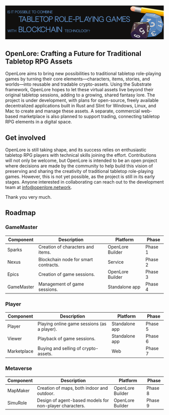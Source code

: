 ![OpenLore Banner](../images/banner.png)

## OpenLore: Crafting a Future for Traditional Tabletop RPG Assets

OpenLore aims to bring new possibilities to traditional tabletop role-playing games by turning their core elements—characters, items, stories, and worlds—into reusable and tradable crypto-assets. Using the Substrate framework, OpenLore hopes to let these virtual assets live beyond their original tabletop sessions, adding to a growing, shared fantasy lore. The project is under development, with plans for open-source, freely available decentralized applications built in Rust and Slint for Windows, Linux, and Mac to create and manage these assets. A separate, commercial web-based marketplace is also planned to support trading, connecting tabletop RPG elements in a digital space.

## Get involved

OpenLore is still taking shape, and its success relies on enthusiastic tabletop RPG players with technical skills joining the effort. Contributions will not only be welcome, but OpenLore is intended to be an open project where decisions are made by the community to help build this vision of preserving and sharing the creativity of traditional tabletop role-playing games. However, this is not yet possible, as the project is still in its early stages. Anyone interested in collaborating can reach out to the development team at info@openlore.network.

Thank you very much.

## Roadmap

### GameMaster

| Component     | Description                                                  | Platform            | Phase  |
|---------------|--------------------------------------------------------------|---------------------|--------|
| Sparks        | Creation of characters and items.                            | OpenLore Builder    | Phase 1 |
| Nexus         | Blockchain node for smart contracts.                         | Service             | Phase 2 |
| Epics         | Creation of game sessions.                                   | OpenLore Builder    | Phase 3 |
| GameMaster    | Management of game sessions.                                 | Standalone app      | Phase 4 |

### Player

| Component     | Description                                                  | Platform            | Phase  |
|---------------|--------------------------------------------------------------|---------------------|--------|
| Player        | Playing online game sessions (as a player).                  | Standalone app      | Phase 5 |
| Viewer        | Playback of game sessions.                                   | Standalone app      | Phase 6 |
| Marketplace   | Buying and selling of crypto-assets.                         | Web                 | Phase 7 |

### Metaverse

| Component     | Description                                                  | Platform            | Phase  |
|---------------|--------------------------------------------------------------|---------------------|--------|
| MapMaker      | Creation of maps, both indoor and outdoor.                   | OpenLore Builder    | Phase 8 |
| SimuRole      | Design of agent-based models for non-player characters.      | OpenLore Builder    | Phase 9 |
